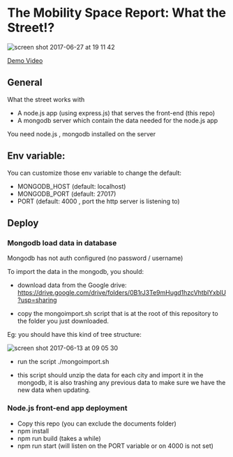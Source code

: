 # The Mobility Space Report: What the Street!?

![screen shot 2017-06-27 at 19 11 42](https://user-images.githubusercontent.com/533590/27597962-b001f55c-5b6c-11e7-97e4-d3fef2033637.png)

[Demo Video](https://www.youtube.com/watch?v=QxRr3CSfp8E)

## General

What the street works with

- A node.js app (using express.js) that serves the front-end (this repo)
- A mongodb server which contain the data needed for the node.js app

You need node.js , mongodb installed on the server

## Env variable:

You can customize those env variable to change the default:

- MONGODB_HOST (default: localhost)
- MONGODB_PORT (default: 27017)
- PORT (default: 4000 , port the http server is listening to)

## Deploy

### Mongodb load data in database

Mongodb has not auth configured (no password / username)

To import the data in the mongodb, you should:

- download data from the Google drive: https://drive.google.com/drive/folders/0B1rJ3Te9mHugd1hzcVhtblYxblU?usp=sharing 

- copy the mongoimport.sh script that is at the root of this repository to the folder you just downloaded.

Eg: you should have this kind of tree structure:

![screen shot 2017-06-13 at 09 05 30](https://user-images.githubusercontent.com/533590/27068220-9621dfd6-5017-11e7-90d6-e77e99023b74.png)

- run the script ./mongoimport.sh 

- this script should unzip the data for each city and import it in the mongodb, it is also trashing any previous data to make sure we have the new data when updating.

### Node.js front-end app deployment

- Copy this repo (you can exclude the documents folder)
- npm install
- npm run build (takes a while)
- npm run start (will listen on the PORT variable or on 4000 is not set)
